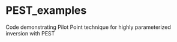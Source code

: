 # PEST_examples
Code demonstrating Pilot Point technique for highly parameterized inversion with PEST  
